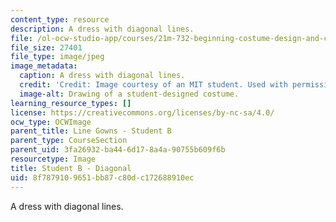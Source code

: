 ```yaml
---
content_type: resource
description: A dress with diagonal lines.
file: /ol-ocw-studio-app/courses/21m-732-beginning-costume-design-and-construction-fall-2008/8f7879109651bb87c80dc172688910ec_diagonal2.jpg
file_size: 27401
file_type: image/jpeg
image_metadata:
  caption: A dress with diagonal lines.
  credit: 'Credit: Image courtesy of an MIT student. Used with permission.'
  image-alt: Drawing of a student-designed costume.
learning_resource_types: []
license: https://creativecommons.org/licenses/by-nc-sa/4.0/
ocw_type: OCWImage
parent_title: Line Gowns - Student B
parent_type: CourseSection
parent_uid: 3fa26932-ba44-6d17-8a4a-90755b609f6b
resourcetype: Image
title: Student B - Diagonal
uid: 8f787910-9651-bb87-c80d-c172688910ec
---
```

A dress with diagonal lines.